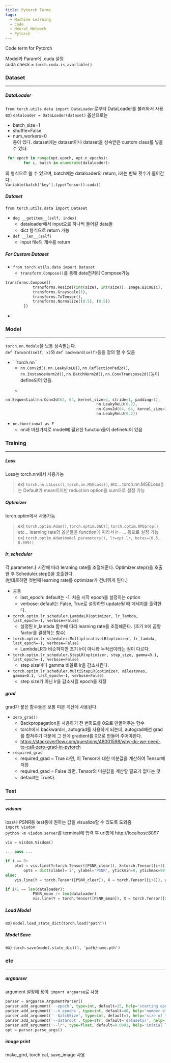 ```yaml
---
title: Pytorch Terms
tags:
  - Machine Learning
  - Code
  - Neural Network
  - Pytorch
---
```

Code term for Pytorch
<!--more-->

Model과 Param에 .cuda 설정<br>
cuda check = ```torch.cuda.is_available()```

### Dataset
---
##### DataLoader
```from torch.utils.data import DataLoader```로부터 DataLoader를 불러와서 사용 <br>
ex) ```dataloader = DataLoader(dataset)```
옵션으로는 
- batch_size=1
- shuffle=False
- num_workers=0 <br>
등이 있다. dataset에는 dataset이나 dataset을 상속받은 custom class를 넣을 수 있다.<br>
```py
 for epoch in range(opt.epoch, opt.n_epochs):
        for i, batch in enumerate(dataloader):
```
의 형식으로 쓸 수 있으며, batch에는 dataloader의 return, i에는 반복 횟수가 들어간다. <br>
```Variable(batch['key'].type(Tensor)).cuda()```

##### Dataset
```from torch.utils.data import Dataset```<br>
- ```deg __getitem__(self, index)```
  - dataloader에서 input으로 하나씩 들어갈 data들
  - dict 형식으로 return 가능
- ```def __len__(self)```
  - input file의 개수를 return
##### For Custom Dataset
- ```from torch.utils.data import Dataset```
  - ```transform.Compose()```를 통해 data전처리 Compose가능
```py
transforms.Compose([
            transforms.Resize((int(size), int(size)), Image.BICUBIC), 
            transforms.Grayscale(1),
            transforms.ToTensor(),
            transforms.Normalize((0.5), (0.5))
        ])
```
- 

### Model
---
```torch.nn.Module```을 보통 상속받는다.<br>
```def forward(self, x)```와 ```def backward(self)```등을 정의 할 수 있음
- ```torch.nn``
  - ```nn.Conv2d()```, ```nn.LeakyReLU()```, ```nn.ReflectionPad2d()```, ```nn.InstanceNorm2d()```, ```nn.BatchNorm2d()```, ```nn.ConvTranspose2d()```등이 define되어 있음.
  - ```nn.Sequential()로 Model의 layer를 만들 수 있음
```py
nn.Sequential(nn.Conv2d(64, 64, kernel_size=3, stride=1, padding=1), 
                                        nn.LeakyReLU(0.2), 
                                        nn.Conv2d(64, 64, kernel_size=3, stride=1, padding=1), 
                                        nn.LeakyReLU(0.2))
```
- ```nn.functional as F```
  - nn과 마찬가지로 model에 필요한 function들이 define되어 있음


### Training
---
##### Loss
Loss는 torch.nn에서 사용가능 <br>
> ex) ```torch.nn.L1Loss()```, ```torch.nn.MSELoss()```, etc...
torch.nn.MSELoss()는 Default가 mean이지만 reduction option을 sum으로 설정 가능
##### Optimizer
torch.optim에서 사용가능
> ex) ```torch.optim.Adam()```, ```torch.optim.SGD()```, ```torch.optim.RMSprop()```, etc...
learning rate와 옵션들을 function에 따라서 lr= ... 등으로 설정 가능 <br>
> ex) ```torch.optim.Adam(model.parameters(), lr=opt.lr, betas=(0.5, 0.999))```

##### lr_scheduler
각 parameter나 시간에 따라 leraning rate를 조절해준다. Optimizer.step()을 호출한 후 Scheduler.step()을 호출한다. <br>
(반대로하면 첫번째 learning rate를 optimizer가 건너뛰게 된다.)
- 공통
  - last_epoch: default는 -1. 처음 시작 epoch를 설정하는 option
  - verbose: default는 False, True로 설정하면 update될 때 메세지를 출력한다.
- ```torch.optim.lr_scheduler.LambdaLR(optimizer, lr_lambda, last_epoch=-1, verbose=False)```
  - 설정된 lr_lambda 함수에 따라 learning rate를 조절해준다. (초기 lr에 곱할 factor를 결정하는 함수)
- ```torch.optim.lr_scheduler.MultiplicativeLR(optimizer, lr_lambda, last_epoch=-1, verbose=False)```
  - LambdaLR과 비슷하지만 초기 lr이 아니라 누적곱이라는 점이 다르다.
- ```torch.optim.lr_scheduler.StepLR(optimizer, step_size, gamma=0.1, last_epoch=-1, verbose=False)```
  - step size마다 gamma 비율로 lr을 감소시킨다.
- ```torch.optim.lr_scheduler.MultiStepLR(optimizer, milestones, gamma=0.1, last_epoch=-1, verbose=False)```
  - step size가 아닌 lr을 감소시킬 epoch를 지정

##### grad
grad가 붙은 함수들은 보통 미분 계산에 사용된다
- ```zero_grad()```
  - Backpropagation을 사용하기 전 변화도를 0으로 만들어주는 함수
  - torch에서 backward시, autograd를 사용하게 되는데, autograd에선 grad를 합쳐주기 때문에 그 전에 gradient를 0으로 만들어 주어야한다.
  - <https://stackoverflow.com/questions/48001598/why-do-we-need-to-call-zero-grad-in-pytorch>
- ```required_grad```
  - required_grad = True 라면, 이 Tensor에 대한 미분값을 계산하여 Tensor에 저장
  - required_grad = False 라면, Tensor의 미분값을 계산할 필요가 없다는 것
  - default는 True다. 

### Test
---
##### vidsom
loss나 PSNR등 test중에 원하는 값을 visualize할 수 있도록 도와줌<br>
```import visdom```<br>
```python -m visdom.server```를 terminal에 입력 후 url창에 http://localhost:8097
```py
vis = visdom.Visdom()

... pass ...

if i == 0:
    plot = vis.line(Y=torch.Tensor([PSNR_clear]), X=torch.Tensor([i+1]), 
        opts = dict(xlabel='i', ylabel='PSNR', ytickmin=0, ytickmax=90, ytickstep=10, xtickstep=1, title='PSRN' ,legend=['clear', 'mean']))
else:
    vis.line(Y = torch.Tensor([PSNR_clear]), X = torch.Tensor([i+1]), win=plot, update='append', name='clear')

if i+1 == len(dataloader):
            PSNR_mean /= len(dataloader)
            vis.line(Y = torch.Tensor([PSNR_mean]), X = torch.Tensor([0]), win=plot, update='append', name='mean')
```

##### Load Model
ex) ```model.load_state_dict(torch.load("path"))```

##### Model Save
ex) ```torch.save(model.state_dict(), 'path/name.pth')```

### etc
---
##### argparser
argument 설정에 용이. ```import argparse```로 사용<br>
```py
parser = argparse.ArgumentParser()
parser.add_argument('--epoch', type=int, default=15, help='starting epoch')
parser.add_argument('--n_epochs', type=int, default=40, help='number of epochs of training')
parser.add_argument('--batchSize', type=int, default=1, help='size of the batches')
parser.add_argument('--dataroot', type=str, default='datasets/', help='root directory of the dataset')
parser.add_argument('--lr', type=float, default=0.0002, help='initial learning rate')
opt = parser.parse_args()
```

##### image print
make_grid, torch.cat, save_image 사용
